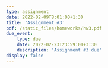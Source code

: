 ```yaml
---
type: assignment
date: 2022-02-09T8:01:00+1:30
title: 'Assignment #3'
pdf: /static_files/homeworks/hw3.pdf
due_event: 
    type: due
    date: 2022-02-23T23:59:00+3:30
    description: 'Assignment #3 due'
display: false
---
```

